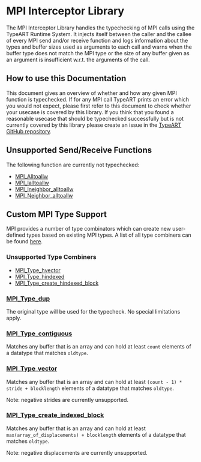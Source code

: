 # MPI Interceptor Library

The MPI Interceptor Library handles the typechecking of MPI calls using the
TypeART Runtime System. It injects itself between the caller and the callee of
every MPI send and/or receive function and logs information about the types and
buffer sizes used as arguments to each call and warns when the buffer type does
not match the MPI type or the size of any buffer given as an argument is
insufficient w.r.t. the arguments of the call.

## How to use this Documentation

This document gives an overview of whether and how any given MPI function is
typechecked. If for any MPI call TypeART prints an error which you would not
expect, please first refer to this document to check whether your usecase is
covered by this library. If you think that you found a reasonable usecase that
should be typechecked successfully but is not currently covered by this library
please create an issue in the [TypeART GitHub repository](https://github.com/tudasc/TypeART/issues).

## Unsupported Send/Receive Functions

The following function are currently not typechecked:

- [MPI_Alltoallw](https://www.open-mpi.org/doc/v4.1/man3/MPI_Alltoallw.3.php)
- [MPI_Ialltoallw](https://www.open-mpi.org/doc/v4.1/man3/MPI_Ialltoallw.3.php)
- [MPI_Ineighbor_alltoallw](https://www.open-mpi.org/doc/v4.1/man3/MPI_Ineighbor_alltoallw.3.php)
- [MPI_Neighbor_alltoallw](https://www.open-mpi.org/doc/v4.1/man3/MPI_Neighbor_alltoallw.3.php)

## Custom MPI Type Support

MPI provides a number of type combinators which can create new user-defined
types based on existing MPI types. A list of all type combiners can be found
[here](https://www.open-mpi.org/doc/v4.1/man3/MPI_Type_get_envelope.3.php#toc8).

### Unsupported Type Combiners

- [MPI_Type_hvector](https://www.open-mpi.org/doc/v4.1/man3/MPI_Type_hvector.3.php)
- [MPI_Type_hindexed](https://www.open-mpi.org/doc/v4.1/man3/MPI_Type_hindexed.3.php)
- [MPI_Type_create_hindexed_block](https://www.open-mpi.org/doc/v4.1/man3/MPI_Type_create_indexed_block.3.php)

### [MPI_Type_dup](https://www.open-mpi.org/doc/v4.1/man3/MPI_Type_dup.3.php)

The original type will be used for the typecheck. No special limitations apply.

### [MPI_Type_contiguous](https://www.open-mpi.org/doc/v4.1/man3/MPI_Type_contiguous.3.php)

Matches any buffer that is an array and can hold at least `count` elements of a
datatype that matches `oldtype`.

### [MPI_Type_vector](https://www.open-mpi.org/doc/v4.1/man3/MPI_Type_vector.3.php)

Matches any buffer that is an array and can hold at least `(count - 1) * stride + blocklength`
elements of a datatype that matches `oldtype`.

Note: negative strides are currently unsupported.

### [MPI_Type_create_indexed_block](https://www.open-mpi.org/doc/v4.1/man3/MPI_Type_create_indexed_block.3.php)

Matches any buffer that is an array and can hold at least `max(array_of_displacements) + blocklength`
elements of a datatype that matches `oldtype`.

Note: negative displacements are currently unsupported.
